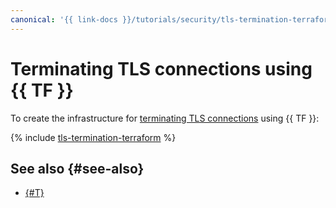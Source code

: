 ```yaml
---
canonical: '{{ link-docs }}/tutorials/security/tls-termination-terraform'
---
```


# Terminating TLS connections using {{ TF }}

To create the infrastructure for [terminating TLS connections](index.md) using {{ TF }}:

{% include [tls-termination-terraform](../../../_tutorials/security/tls-termination-terraform.md) %}

## See also {#see-also}

* [{#T}](console.md)